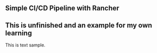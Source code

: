## Simple CI/CD Pipeline with Rancher 

## This is unfinished and an example for my own learning

This is text sample.
